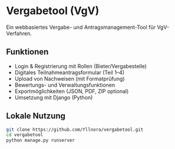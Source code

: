 # Vergabetool (VgV)

Ein webbasiertes Vergabe- und Antragsmanagement-Tool für VgV-Verfahren.

## Funktionen

- Login & Registrierung mit Rollen (Bieter/Vergabestelle)
- Digitales Teilnahmeantragsformular (Teil 1–4)
- Upload von Nachweisen (mit Formatprüfung)
- Bewertungs- und Verwaltungsfunktionen
- Exportmöglichkeiten (JSON, PDF, ZIP optional)
- Umsetzung mit Django (Python)

## Lokale Nutzung

```bash
git clone https://github.com/Yllnora/vergabetool.git
cd vergabetool
python manage.py runserver
